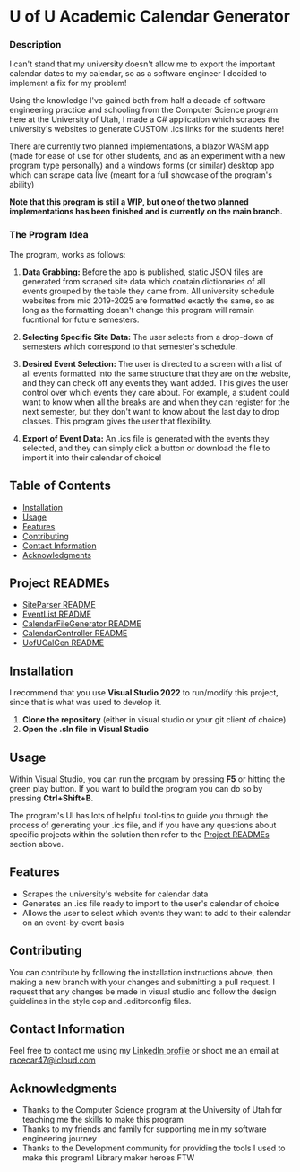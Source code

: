 # U of U Academic Calendar Generator


### Description
I can't stand that my university doesn't allow me to export the important calendar
dates to my calendar, so as a software engineer I decided to implement a fix for my problem!

Using the knowledge I've gained both from half a decade of software engineering practice and schooling from the Computer Science program here at the University of Utah,
I made a C# application which scrapes the university's websites to generate CUSTOM .ics links for the students here! 

There are currently two planned implementations, a blazor WASM app (made for ease of use for other students, and as an experiment with a new program type personally)
and a windows forms (or similar) desktop app which can scrape data live (meant for a full showcase of the program's ability)

**Note that this program is still a WIP, but one of the two planned implementations has been finished and is currently on the main branch.**

### The Program Idea

The program, works as follows:

1. **Data Grabbing:** Before the app is published, static JSON files are generated from scraped site data which contain dictionaries of all events grouped by the table they came from.
All university schedule websites from mid 2019-2025 are formatted exactly the same, so as long as the formatting doesn't change this program will remain fucntional for future semesters.

2. **Selecting Specific Site Data:** The user selects from a drop-down of semesters which correspond to that semester's schedule.

3. **Desired Event Selection:** The user is directed to a screen with a list of all events formatted into the same structure that they are on the website, and they can check off any events they want added.
This gives the user control over which events they care about. For example, a student could want to know when all the breaks
are and when they can register for the next semester, but they don't want to know about the last day to drop classes. This program gives the user that flexibility.

4. **Export of Event Data:** An .ics file is generated with the events they selected, and they can simply click a button or download the file to import it into their calendar of choice!

## Table of Contents
- [Installation](#installation)
- [Usage](#usage)
- [Features](#features)
- [Contributing](#contributing)
- [Contact Information](#contact-information)
- [Acknowledgments](#acknowledgments)

## Project READMEs
- [SiteParser README](./SiteParser/README.md)
- [EventList README](./EventList/README.md)
- [CalendarFileGenerator README](./CalendarFileGenerator/README.md)
- [CalendarController README](./CalendarController/README.md)
- [UofUCalGen README](./UofUCalGen/README.md)


## Installation
I recommend that you use **Visual Studio 2022** to run/modify this project, since that is what was used to develop it.

1. **Clone the repository** (either in visual studio or your git client of choice)
2. **Open the .sln file in Visual Studio**

## Usage

Within Visual Studio, you can run the program by pressing **F5** 
or hitting the green play button. If you
want to build the program you can do so by pressing **Ctrl+Shift+B**.

The program's UI has lots of helpful tool-tips to guide you
through the process of generating your .ics file, and if you have
any questions about specific projects within the solution
then refer to the [Project READMEs](#project-readmes) section above.

## Features

- Scrapes the university's website for calendar data
- Generates an .ics file ready to import to the user's calendar of choice
- Allows the user to select which events they want to add to their calendar on an event-by-event basis

## Contributing

You can contribute by following the installation instructions above, then making a new branch
with your changes and submitting a pull request. I request that any changes be made in visual studio and follow
the design guidelines in the style cop and .editorconfig files.

## Contact Information

Feel free to contact me using my [LinkedIn profile](https://www.linkedin.com/in/eli-parker-a96338302/)
or shoot me an email at <racecar47@icloud.com>

## Acknowledgments

- Thanks to the Computer Science program at the University of Utah for teaching me the skills to make this program
- Thanks to my friends and family for supporting me in my software engineering journey
- Thanks to the Development community for providing the tools I used to make this program! Library maker heroes FTW
